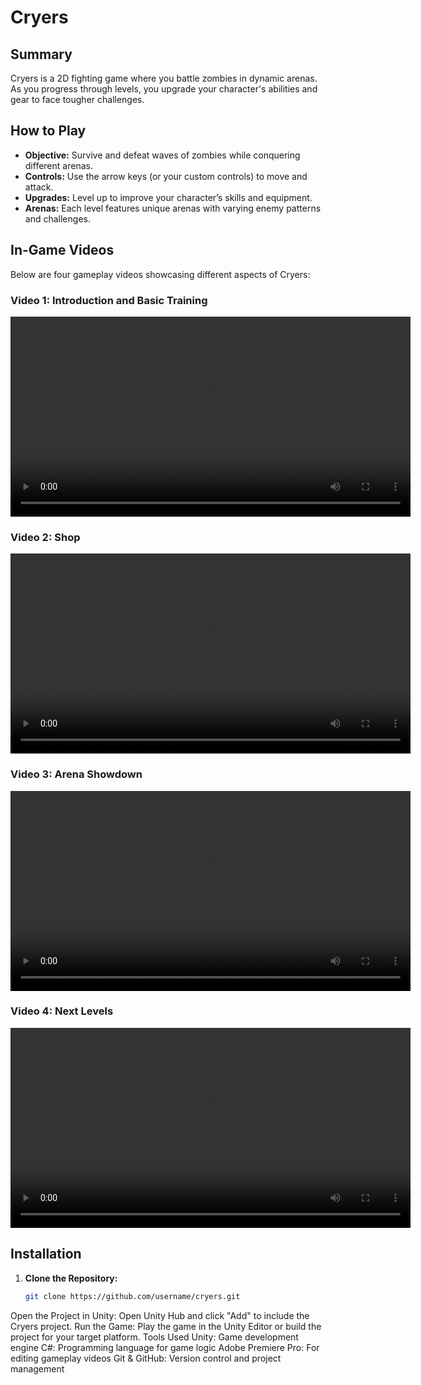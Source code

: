 # Cryers

## Summary
Cryers is a 2D fighting game where you battle zombies in dynamic arenas. As you progress through levels, you upgrade your character's abilities and gear to face tougher challenges.

## How to Play
- **Objective:** Survive and defeat waves of zombies while conquering different arenas.
- **Controls:** Use the arrow keys (or your custom controls) to move and attack.
- **Upgrades:** Level up to improve your character’s skills and equipment.
- **Arenas:** Each level features unique arenas with varying enemy patterns and challenges.

## In-Game Videos
Below are four gameplay videos showcasing different aspects of Cryers:

### Video 1: Introduction and Basic Training
<video src="https://raw.githubusercontent.com/erencanakyuz/Cryers/main/demo/entry.mp4" width="640" controls>
Your browser does not support the video tag.
</video>

### Video 2: Shop
<video src="https://raw.githubusercontent.com/erencanakyuz/Cryers/main/demo/shop.mp4" width="640" controls>
Your browser does not support the video tag.
</video>

### Video 3: Arena Showdown
<video src="https://raw.githubusercontent.com/erencanakyuz/Cryers/main/demo/arena.mp4" width="640" controls>
Your browser does not support the video tag.
</video>

### Video 4: Next Levels
<video src="https://raw.githubusercontent.com/erencanakyuz/Cryers/main/demo/level3.mp4" width="640" controls>
Your browser does not support the video tag.
</video>

## Installation
1. **Clone the Repository:**
   ```bash
   git clone https://github.com/username/cryers.git
Open the Project in Unity:
Open Unity Hub and click "Add" to include the Cryers project.
Run the Game:
Play the game in the Unity Editor or build the project for your target platform.
Tools Used
Unity: Game development engine
C#: Programming language for game logic
Adobe Premiere Pro: For editing gameplay videos
Git & GitHub: Version control and project management

